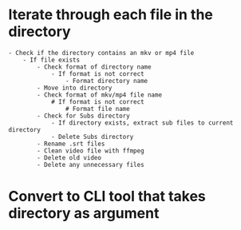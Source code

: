 # Iterate through each file in the directory
    - Check if the directory contains an mkv or mp4 file
        - If file exists
            - Check format of directory name
                - If format is not correct
                    - Format directory name
            - Move into directory
            - Check format of mkv/mp4 file name
                # If format is not correct
                    # Format file name
            - Check for Subs directory
                - If directory exists, extract sub files to current directory
                - Delete Subs directory
            - Rename .srt files
            - Clean video file with ffmpeg
            - Delete old video
            - Delete any unnecessary files

# Convert to CLI tool that takes directory as argument
